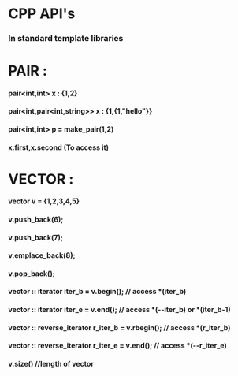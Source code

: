 # CPP API's 

### In standard template libraries 

# PAIR : 
#### pair<int,int> x  : {1,2}
#### pair<int,pair<int,string>> x :   {1,{1,"hello"}} 
#### pair<int,int> p =  make_pair(1,2) 
#### x.first,x.second   (To access it) 


# VECTOR : 
#### vector <int> v = {1,2,3,4,5} 
#### v.push_back(6);
#### v.push_back(7);
#### v.emplace_back(8);
#### v.pop_back();
#### vector<int> :: iterator iter_b = v.begin();                 // access *(iter_b) 
#### vector<int> :: iterator iter_e = v.end();                   // access *(--iter_b)  or *(iter_b-1) 
#### vector <int> :: reverse_iterator r_iter_b = v.rbegin();    //  access *(r_iter_b) 
#### vector <int> :: reverse_iterator r_iter_e = v.end();      // access *(--r_iter_e)
#### v.size()   //length of vector 

